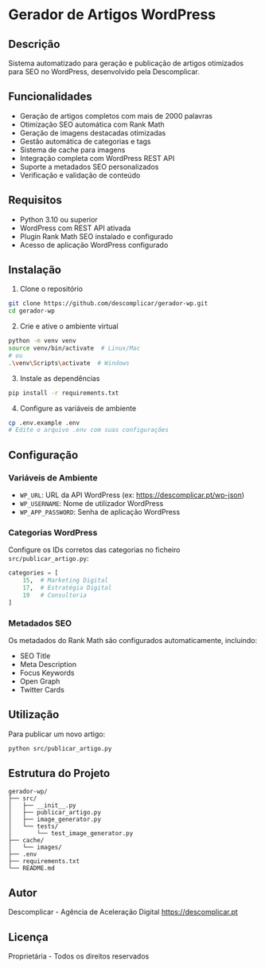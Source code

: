 # Gerador de Artigos WordPress

## Descrição
Sistema automatizado para geração e publicação de artigos otimizados para SEO no WordPress, desenvolvido pela Descomplicar.

## Funcionalidades
- Geração de artigos completos com mais de 2000 palavras
- Otimização SEO automática com Rank Math
- Geração de imagens destacadas otimizadas
- Gestão automática de categorias e tags
- Sistema de cache para imagens
- Integração completa com WordPress REST API
- Suporte a metadados SEO personalizados
- Verificação e validação de conteúdo

## Requisitos
- Python 3.10 ou superior
- WordPress com REST API ativada
- Plugin Rank Math SEO instalado e configurado
- Acesso de aplicação WordPress configurado

## Instalação
1. Clone o repositório
```bash
git clone https://github.com/descomplicar/gerador-wp.git
cd gerador-wp
```

2. Crie e ative o ambiente virtual
```bash
python -m venv venv
source venv/bin/activate  # Linux/Mac
# ou
.\venv\Scripts\activate  # Windows
```

3. Instale as dependências
```bash
pip install -r requirements.txt
```

4. Configure as variáveis de ambiente
```bash
cp .env.example .env
# Edite o arquivo .env com suas configurações
```

## Configuração
### Variáveis de Ambiente
- `WP_URL`: URL da API WordPress (ex: https://descomplicar.pt/wp-json)
- `WP_USERNAME`: Nome de utilizador WordPress
- `WP_APP_PASSWORD`: Senha de aplicação WordPress

### Categorias WordPress
Configure os IDs corretos das categorias no ficheiro `src/publicar_artigo.py`:
```python
categories = [
    15,  # Marketing Digital
    17,  # Estratégia Digital
    19   # Consultoria
]
```

### Metadados SEO
Os metadados do Rank Math são configurados automaticamente, incluindo:
- SEO Title
- Meta Description
- Focus Keywords
- Open Graph
- Twitter Cards

## Utilização
Para publicar um novo artigo:
```bash
python src/publicar_artigo.py
```

## Estrutura do Projeto
```
gerador-wp/
├── src/
│   ├── __init__.py
│   ├── publicar_artigo.py
│   ├── image_generator.py
│   └── tests/
│       └── test_image_generator.py
├── cache/
│   └── images/
├── .env
├── requirements.txt
└── README.md
```

## Autor
Descomplicar - Agência de Aceleração Digital
https://descomplicar.pt

## Licença
Proprietária - Todos os direitos reservados 